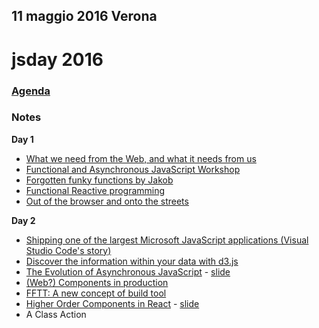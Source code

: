 ## 11 maggio 2016 Verona

# jsday 2016

### [Agenda](http://2016.jsday.it/schedule/)

### Notes
**Day 1**
- [What we need from the Web, and what it needs from us](./keynote-day-1.md)
- [Functional and Asynchronous JavaScript Workshop](./workshop.md)
- [Forgotten funky functions by Jakob](./forgotten-funky-functions.md)
- [Functional Reactive programming](./functional-reactive-programming.md)
- [Out of the browser and onto the streets](./out-of-the-browser.md)

**Day 2**
- [Shipping one of the largest Microsoft JavaScript applications (Visual Studio Code's story)](./keynote-day-2.md)
- [Discover the information within your data with d3.js](./building-reactive-rchitectures.md)
- [The Evolution of Asynchronous JavaScript](./asynchronous-javascript.md) - [slide](http://www.slideshare.net/cirpo/the-evolution-of-asynchronous-javascript-61984337)
- [(Web?) Components in production](./components-in-production.md)
- [FFTT: A new concept of build tool](./fftt-modern-build-tool.md)
- [Higher Order Components in React](./higher-order-components-in-react.md) - [slide](https://speakerdeck.com/cef62/higher-order-components-in-react-at-italian-jsday-2016)
- A Class Action
